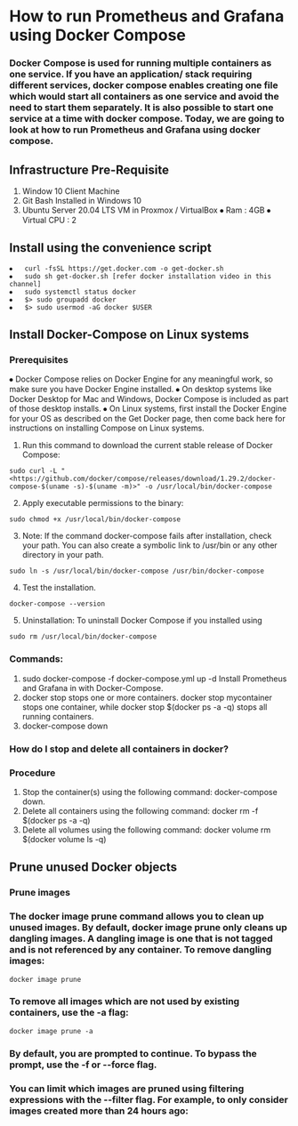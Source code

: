 # How to run Prometheus and Grafana using Docker Compose
### Docker Compose is used for running multiple containers as one service. If you have an application/ stack requiring different services, docker compose enables creating one file which would start all containers as one service and avoid the need to start them separately. It is also possible to start one service at a time with docker compose. Today, we are going to look at how to run Prometheus and Grafana using docker compose.
## Infrastructure Pre-Requisite
1.	Window 10 Client Machine
2.	Git Bash Installed in Windows 10
3.	Ubuntu Server 20.04 LTS VM in Proxmox / VirtualBox
 ⦁	Ram : 4GB
 ⦁	Virtual CPU : 2

## Install using the convenience script
```
⦁	curl -fsSL https://get.docker.com -o get-docker.sh
⦁	sudo sh get-docker.sh [refer docker installation video in this channel]
⦁	sudo systemctl status docker
⦁	$> sudo groupadd docker 
⦁	$> sudo usermod -aG docker $USER
```
## Install Docker-Compose on Linux systems
### Prerequisites
⦁	Docker Compose relies on Docker Engine for any meaningful work, so make sure you have Docker Engine installed.
⦁	On desktop systems like Docker Desktop for Mac and Windows, Docker Compose is included as part of those desktop installs.
⦁	On Linux systems, first install the Docker Engine for your OS as described on the Get Docker page, then come back here for instructions on installing Compose on Linux systems.

1.	Run this command to download the current stable release of Docker Compose:
```
sudo curl -L "<https://github.com/docker/compose/releases/download/1.29.2/docker-compose-$(uname -s)-$(uname -m)>" -o /usr/local/bin/docker-compose
```
2.	Apply executable permissions to the binary:
```
sudo chmod +x /usr/local/bin/docker-compose
```
3.	Note: If the command docker-compose fails after installation, check your path. You can also create a symbolic link to /usr/bin or any other directory in your path.
```
sudo ln -s /usr/local/bin/docker-compose /usr/bin/docker-compose
```
4.	Test the installation.
```
docker-compose --version
```
5.	Uninstallation: To uninstall Docker Compose if you installed using 
```
sudo rm /usr/local/bin/docker-compose
```

### Commands:
1.	sudo docker-compose -f docker-compose.yml up -d Install Prometheus and Grafana in with Docker-Compose. 
2.	docker stop stops one or more containers. docker stop mycontainer stops one container, while docker stop $(docker ps -a -q) stops all running containers.
3.	docker-compose down

### How do I stop and delete all containers in docker?
### Procedure
1.	Stop the container(s) using the following command: docker-compose down.
2.	Delete all containers using the following command: docker rm -f $(docker ps -a -q)
3.	Delete all volumes using the following command: docker volume rm $(docker volume ls -q)

## Prune unused Docker objects
### **Prune images**
### The docker image prune command allows you to clean up unused images. By default, docker image prune only cleans up dangling images. A dangling image is one that is not tagged and is not referenced by any container. To remove dangling images:
```
docker image prune
```
### To remove all images which are not used by existing containers, use the -a flag:
```
docker image prune -a
```
### By default, you are prompted to continue. To bypass the prompt, use the -f or --force flag.
### You can limit which images are pruned using filtering expressions with the --filter flag. For example, to only consider images created more than 24 hours ago:
